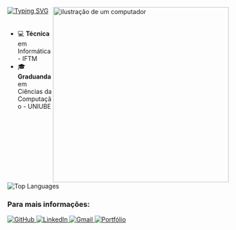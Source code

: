 <!-- Ilustração do computador -->
<img src="https://raw.githubusercontent.com/MicaelliMedeiros/micaellimedeiros/master/image/computer-illustration.png" 
     alt="ilustração de um computador" 
     width="400px" 
     align="right" />


<div align="left">
<!-- Texto animado -->
<a href="https://git.io/typing-svg">
  <img src="https://readme-typing-svg.demolab.com?font=Fira+Code&size=25&pause=10&color=F037FF&width=435&lines=Bem+vindo(a)!;Isabela+Cristina" 
       alt="Typing SVG" />
</a>

<!-- Informações acadêmicas -->
<div style="text-align: left; padding: 20px 0;">
  <ul>
    <li>💻 <strong>Técnica</strong> em Informática - IFTM</li>
    <li>🎓 <strong>Graduanda</strong> em Ciências da Computação - UNIUBE</li>
  </ul>
</div>

<!-- Link do portfólio -->


<!-- Linguagens mais usadas -->
<img src="https://github-readme-stats.vercel.app/api/top-langs/?username=isabelacode&theme=radical&show_icons=true&hide_border=true&layout=compact" 
     alt="Top Languages" />

<!-- Contato e redes sociais -->
<h3>Para mais informações:</h3>
<p>
  <a href="https://github.com/isabelacode" target="_blank">
    <img alt="GitHub" src="https://img.shields.io/badge/GitHub-%2312100E?style=flat-square&logo=github&logoColor=white" />
  </a>

  <a href="https://www.linkedin.com/in/isabela-cristina-silveira/" target="_blank">
    <img alt="LinkedIn" src="https://img.shields.io/badge/LinkedIn-0e76a8?style=flat-square&logo=linkedin&logoColor=white" />
  </a>

  <a href="mailto:isabelacristinasilveira1@gmail.com" title="Gmail">
    <img src="https://img.shields.io/badge/Gmail-FF0000?style=flat-square&logo=gmail&logoColor=white" alt="Gmail" />
  </a>
  <a href="https://portfolio-isabela-cristinas-projects.vercel.app/" target="_blank">
    <img src="https://img.shields.io/badge/Portfólio-%23F037FF?style=flat-square&logo=vercel&logoColor=white" alt="Portfólio" />
  </a>

</p>
</div>

